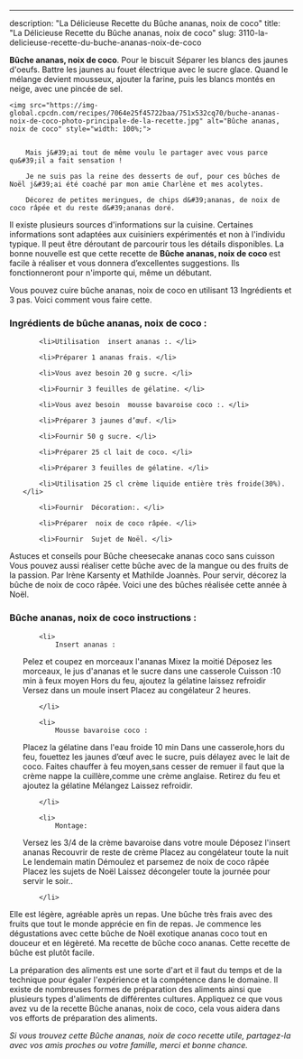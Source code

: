 ---
description: "La Délicieuse Recette du Bûche ananas, noix de coco"
title: "La Délicieuse Recette du Bûche ananas, noix de coco"
slug: 3110-la-delicieuse-recette-du-buche-ananas-noix-de-coco

<p>
	<strong>Bûche ananas, noix de coco</strong>. 
	Pour le biscuit Séparer les blancs des jaunes d&#39;oeufs. Battre les jaunes au fouet électrique avec le sucre glace. Quand le mélange devient mousseux, ajouter la farine, puis les blancs montés en neige, avec une pincée de sel.
</p>
<p>
	
	<img src="https://img-global.cpcdn.com/recipes/7064e25f45722baa/751x532cq70/buche-ananas-noix-de-coco-photo-principale-de-la-recette.jpg" alt="Bûche ananas, noix de coco" style="width: 100%;">
	
	
		Mais j&#39;ai tout de même voulu le partager avec vous parce qu&#39;il a fait sensation !
	
		Je ne suis pas la reine des desserts de ouf, pour ces bûches de Noël j&#39;ai été coaché par mon amie Charlène et mes acolytes.
	
		Décorez de petites meringues, de chips d&#39;ananas, de noix de coco râpée et du reste d&#39;ananas doré.
	
</p>

Il existe plusieurs sources d'informations sur la cuisine. Certaines informations sont adaptées aux cuisiniers expérimentés et non à l'individu typique. Il peut être déroutant de parcourir tous les détails disponibles. La bonne nouvelle est que cette recette de <strong> Bûche ananas, noix de coco </strong> est facile à réaliser et vous donnera d’excellentes suggestions. Ils fonctionneront pour n'importe qui, même un débutant.

<!--inarticleads1-->

Vous pouvez cuire bûche ananas, noix de coco en utilisant 13 Ingrédients et 3 pas. Voici comment vous faire cette.

<h3>Ingrédients de bûche ananas, noix de coco :</h3>

<ol>
	
		<li>Utilisation  insert ananas :. </li>
	
		<li>Préparer 1 ananas frais. </li>
	
		<li>Vous avez besoin 20 g sucre. </li>
	
		<li>Fournir 3 feuilles de gélatine. </li>
	
		<li>Vous avez besoin  mousse bavaroise coco :. </li>
	
		<li>Préparer 3 jaunes d’œuf. </li>
	
		<li>Fournir 50 g sucre. </li>
	
		<li>Préparer 25 cl lait de coco. </li>
	
		<li>Préparer 3 feuilles de gélatine. </li>
	
		<li>Utilisation 25 cl crème liquide entière très froide(30%). </li>
	
		<li>Fournir  Décoration:. </li>
	
		<li>Préparer  noix de coco râpée. </li>
	
		<li>Fournir  Sujet de Noël. </li>
	
</ol>

Astuces et conseils pour Bûche cheesecake ananas coco sans cuisson Vous pouvez aussi réaliser cette bûche avec de la mangue ou des fruits de la passion. Par Irène Karsenty et Mathilde Joannès. Pour servir, décorez la bûche de noix de coco râpée. Voici une des bûches réalisée cette année à Noël. 

<!--inarticleads2-->

<h3>Bûche ananas, noix de coco instructions :</h3>

<ol>
	
		<li>
			Insert ananas :
Pelez et coupez en morceaux l&#39;ananas
Mixez la moitié
Déposez les morceaux, le jus d&#39;ananas et le sucre
dans une casserole
Cuisson :10 min à feux moyen
Hors du feu, ajoutez la gélatine
laissez refroidir
Versez dans un moule insert
Placez au congélateur 2 heures.
			
			
		</li>
	
		<li>
			Mousse bavaroise coco :
Placez la gélatine dans l&#39;eau froide 10 min
Dans une casserole,hors du feu, fouettez les jaunes d’œuf
avec le sucre, puis délayez avec le lait de coco.
Faites chauffer à feu moyen,sans cesser de remuer
il faut que la crème nappe la cuillère,comme une crème anglaise.
Retirez du feu et ajoutez la gélatine
Mélangez
Laissez refroidir.
			
			
		</li>
	
		<li>
			Montage:
Versez les 3/4 de la crème bavaroise dans votre moule
Déposez l&#39;insert ananas
Recouvrir de reste de crème
Placez au congélateur toute la nuit
Le lendemain matin
Démoulez et parsemez de noix de coco râpée
Placez les sujets de Noël
Laissez décongeler toute la journée pour servir le soir..
			
			
		</li>
	
</ol>

Elle est légère, agréable après un repas. Une bûche très frais avec des fruits que tout le monde apprécie en fin de repas. Je commence les dégustations avec cette bûche de Noël exotique ananas coco tout en douceur et en légèreté. Ma recette de bûche coco ananas. Cette recette de bûche est plutôt facile. 

<!--inarticleads1-->

<p>
La préparation des aliments est une sorte d'art et il faut du temps et de la technique pour égaler l'expérience et la compétence dans le domaine. Il existe de nombreuses formes de préparation des aliments ainsi que plusieurs types d'aliments de différentes cultures. Appliquez ce que vous avez vu de la recette Bûche ananas, noix de coco, cela vous aidera dans vos efforts de préparation des aliments.
</p>

<p>
<i>Si vous trouvez cette Bûche ananas, noix de coco recette utile, partagez-la avec vos amis proches ou votre famille, merci et bonne chance.</i>
</p>
